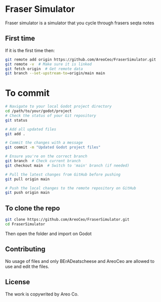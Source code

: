 # Fraser Simulator

Fraser simulator is a simulator that you cycle through frasers seqta notes

## First time
If it is the first time then:
``` bash
git remote add origin https://github.com/AreoCeo/FraserSimulator.git
git remote -v  # Make sure it is linked
git fetch origin  # Get remote data
git branch --set-upstream-to=origin/main main
```
# To commit
```bash
# Navigate to your local Godot project directory
cd /path/to/your/godot/project
# Check the status of your Git repository
git status

# Add all updated files
git add .

# Commit the changes with a message
git commit -m "Updated Godot project files"

# Ensure you're on the correct branch
git branch  # Check current branch
git checkout main  # Switch to 'main' branch (if needed)

# Pull the latest changes from GitHub before pushing
git pull origin main

# Push the local changes to the remote repository on GitHub
git push origin main
```

## To clone the repo
``` bash
git clone https://github.com/AreoCeo/FraserSimulator.git
cd FraserSimulator
```
Then open the folder and import on Godot

## Contributing

No usage of files and only BErADeatscheese and AreoCeo are allowed to use and edit the files.
## License

The work is copywrited by Areo Co.
